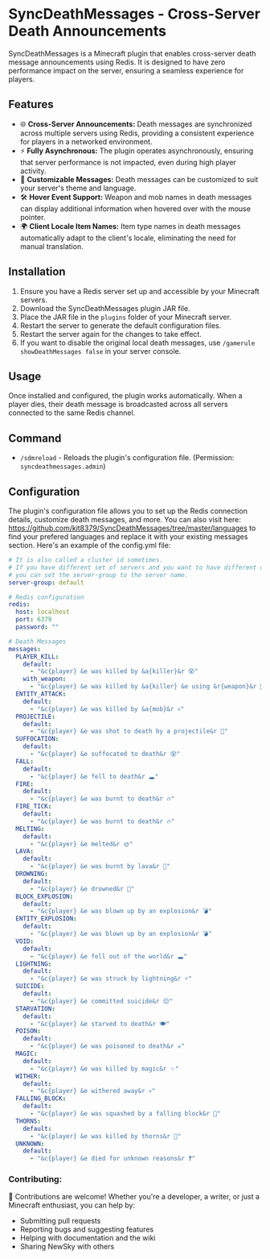 # SyncDeathMessages - Cross-Server Death Announcements

SyncDeathMessages is a Minecraft plugin that enables cross-server death message announcements using Redis. It is designed to have zero performance impact on the server, ensuring a seamless experience for players.

## Features

- 🌐 **Cross-Server Announcements:** Death messages are synchronized across multiple servers using Redis, providing a consistent experience for players in a networked environment.
- ⚡ **Fully Asynchronous:** The plugin operates asynchronously, ensuring that server performance is not impacted, even during high player activity.
- 🎨 **Customizable Messages:** Death messages can be customized to suit your server's theme and language.
- 🛠️ **Hover Event Support:** Weapon and mob names in death messages can display additional information when hovered over with the mouse pointer.
- 🌍 **Client Locale Item Names:** Item type names in death messages automatically adapt to the client's locale, eliminating the need for manual translation.

## Installation

1. Ensure you have a Redis server set up and accessible by your Minecraft servers.
2. Download the SyncDeathMessages plugin JAR file.
3. Place the JAR file in the `plugins` folder of your Minecraft server.
4. Restart the server to generate the default configuration files.
5. Restart the server again for the changes to take effect.
6. If you want to disable the original local death messages, use `/gamerule showDeathMessages false` in your server console.

## Usage

Once installed and configured, the plugin works automatically. When a player dies, their death message is broadcasted across all servers connected to the same Redis channel.

## Command
- `/sdmreload` - Reloads the plugin's configuration file. (Permission: `syncdeathmessages.admin`)

## Configuration

The plugin's configuration file allows you to set up the Redis connection details, customize death messages, and more. You can also visit here: https://github.com/kit8379/SyncDeathMessages/tree/master/languages to find your prefered languages and replace it with your existing messages section. Here's an example of the config.yml file:

```yaml
# It is also called a cluster id sometimes.
# If you have different set of servers and you want to have different death message channel for each server,
# you can set the server-group to the server name.
server-group: default

# Redis configuration
redis:
  host: localhost
  port: 6379
  password: ""

# Death Messages
messages:
  PLAYER_KILL:
    default:
      - "&c{player} &e was killed by &a{killer}&r 😵"
    with_weapon:
      - "&c{player} &e was killed by &a{killer} &e using &r{weapon}&r 🔪"
  ENTITY_ATTACK:
    default:
      - "&c{player} &e was killed by &a{mob}&r 💀"
  PROJECTILE:
    default:
      - "&c{player} &e was shot to death by a projectile&r 🏹"
  SUFFOCATION:
    default:
      - "&c{player} &e suffocated to death&r 😵"
  FALL:
    default:
      - "&c{player} &e fell to death&r 🕳️"
  FIRE:
    default:
      - "&c{player} &e was burnt to death&r 🔥"
  FIRE_TICK:
    default:
      - "&c{player} &e was burnt to death&r 🔥"
  MELTING:
    default:
      - "&c{player} &e melted&r 🌞"
  LAVA:
    default:
      - "&c{player} &e was burnt by lava&r 🌋"
  DROWNING:
    default:
      - "&c{player} &e drowned&r 🌊"
  BLOCK_EXPLOSION:
    default:
      - "&c{player} &e was blown up by an explosion&r 💣"
  ENTITY_EXPLOSION:
    default:
      - "&c{player} &e was blown up by an explosion&r 💣"
  VOID:
    default:
      - "&c{player} &e fell out of the world&r 🕳️"
  LIGHTNING:
    default:
      - "&c{player} &e was struck by lightning&r ⚡"
  SUICIDE:
    default:
      - "&c{player} &e committed suicide&r 😔"
  STARVATION:
    default:
      - "&c{player} &e starved to death&r 🍽️"
  POISON:
    default:
      - "&c{player} &e was poisoned to death&r ☠️"
  MAGIC:
    default:
      - "&c{player} &e was killed by magic&r ✨"
  WITHER:
    default:
      - "&c{player} &e withered away&r 💀"
  FALLING_BLOCK:
    default:
      - "&c{player} &e was squashed by a falling block&r 🧱"
  THORNS:
    default:
      - "&c{player} &e was killed by thorns&r 🌵"
  UNKNOWN:
    default:
      - "&c{player} &e died for unknown reasons&r ❓"

```

### Contributing:

🌟 Contributions are welcome! Whether you're a developer, a writer, or just a Minecraft enthusiast, you can help by:

- Submitting pull requests
- Reporting bugs and suggesting features
- Helping with documentation and the wiki
- Sharing NewSky with others
